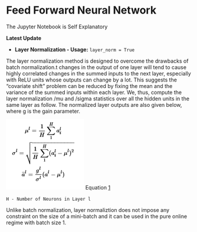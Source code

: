 # Feed Forward Neural Network

The Jupyter Notebook is Self Explanatory

**Latest Update**

- **Layer Normalization - Usage:**  ```layer_norm = True
                                    ```   
  
The layer normalization method is designed to overcome the drawbacks of batch normalization.t changes in the output of one layer will tend to cause highly correlated changes in the
summed inputs to the next layer, especially with ReLU units whose outputs can change by a lot.
This suggests the “covariate shift” problem can be reduced by fixing the mean and the variance of
the summed inputs within each layer. We, thus, compute the layer normalization /mu and /sigma statistics over all
the hidden units in the same layer as follow. The normalized layer outputs are also given below, where g is the gain parameter.

![](Images/layer_norm.PNG)
Equation [1](https://docs.google.com/document/d/1Iw_TUijQ-C6F0M3mWWco8_rDiuEblKvtr8mCB3ITLas/edit#bookmark=id.ih4sqznq0mj9)

```
H - Number of Neurons in Layer l
   ```

Unlike batch normalization,
layer normaliztion does not impose any constraint on the size of a mini-batch and it can be used in
the pure online regime with batch size 1.
